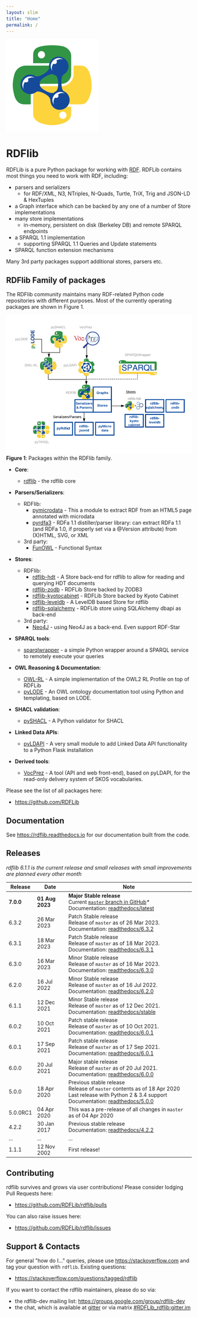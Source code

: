 ```yaml
---
layout: slim
title: "Home"
permalink: /
---
```

![](images/RDFlib-250.png)

# RDFlib
RDFLib is a pure Python package for working with [RDF](http://www.w3.org/RDF/). RDFLib contains most things you need to work with RDF, including:

* parsers and serializers
    * for RDF/XML, N3, NTriples, N-Quads, Turtle, TriX, Trig and JSON-LD & HexTuples
* a Graph interface which can be backed by any one of a number of Store implementations
* many store implementations 
    * in-memory, persistent on disk (Berkeley DB) and remote SPARQL endpoints
* a SPARQL 1.1 implementation
    * supporting SPARQL 1.1 Queries and Update statements
* SPARQL function extension mechanisms

Many 3rd party packages support additional stores, parsers etc.

## RDFlib Family of packages
The RDFlib community maintains many RDF-related Python code repositories with different purposes. Most of the currently
operating packages are shown in Figure 1.

![](images/rdflib-packages.png)  
**Figure 1**: Packages within the RDFlib family.

* **Core**:
    * [rdflib](https://github.com/RDFLib/rdflib) - the rdflib core

* **Parsers/Serializers**:
   * RDFlib:
       * [pymicrodata](https://github.com/RDFLib/pymicrodata) - This a module to extract RDF from an HTML5 page annotated with microdata
       * [pyrdfa3](https://github.com/RDFLib/pyrdfa3) - RDFa 1.1 distiller/parser library: can extract RDFa 1.1 (and RDFa 1.0, if properly set via a @Version attribute) from (X)HTML, SVG, or XML
   * 3rd party:
       * [FunOWL](https://github.com/hsolbrig/funowl) - Functional Syntax

* **Stores**:   
    * RDFlib:  
       * [rdflib-hdt](https://github.com/RDFLib/rdflib-hdt) - A Store back-end for rdflib to allow for reading and querying HDT documents
       * [rdflib-zodb](https://github.com/RDFLib/rdflib-zodb) - RDFLib Store backed by ZODB3
       * [rdflib-kyotocabinet](https://github.com/RDFLib/rdflib-kyotocabinet) - RDFLib Store backed by Kyoto Cabinet
       * [rdflib-leveldb](https://github.com/RDFLib/rdflib-leveldb) - A LevelDB based Store for rdflib
       * [rdflib-sqlalchemy](https://github.com/RDFLib/rdflib-sqlalchemy) - RDFLib store using SQLAlchemy dbapi as back-end
    * 3rd party:
       * [Neo4J](https://github.com/neo4j-labs/rdflib-neo4j) - using Neo4J as a back-end. Even support RDF-Star

* **SPARQL tools**:
    * [sparqlwrapper](https://github.com/RDFLib/sparqlwrapper) - a simple Python wrapper around a SPARQL service to remotely execute your queries

* **OWL Reasoning & Documentation**:    
    * [OWL-RL](https://github.com/RDFLib/OWL-RL) - A simple implementation of the OWL2 RL Profile on top of RDFLib
    * [pyLODE](https://github.com/RDFLib/pyLODE) - An OWL ontology documentation tool using Python and templating, based on LODE.

* **SHACL validation**:
    * [pySHACL](https://github.com/RDFLib/pySHACL) - A Python validator for SHACL

* **Linked Data APIs**:
    * [pyLDAPI](https://github.com/RDFLib/pyLDAPI) - A very small module to add Linked Data API functionality to a Python Flask installation

* **Derived tools**:  
    * [VocPrez](https://github.com/RDFLib/VocPrez) - A tool (API and web front-end), based on pyLDAPI, for the read-only delivery system of SKOS vocabularies.

Please see the list of all packages here:

* <https://github.com/RDFLib>


## Documentation
See <https://rdflib.readthedocs.io> for our documentation built from the code.


## Releases
*rdflib 6.1.1 is the current release and small releases with small improvements are planned every other month*

**Release** | **Date** | **Note**
--- | --- | ---
**7.0.0** | **01 Aug 2023** | **Major Stable release**<br /> Current [`master` branch in GitHub](https://github.com/RDFLib/rdflib/)* <br />Documentation: [readthedocs/latest](https://rdflib.readthedocs.io/en/latest/)
6.3.2 | 26 Mar 2023 | Patch Stable release<br /> Release of `master` as of 26 Mar 2023. <br />Documentation: [readthedocs/6.3.2](https://rdflib.readthedocs.io/en/6.3.2/)
6.3.1 | 18 Mar 2023 | Patch Stable release<br /> Release of `master` as of 18 Mar 2023. <br />Documentation: [readthedocs/6.3.1](https://rdflib.readthedocs.io/en/6.3.1/)
6.3.0 | 16 Mar 2023 | Minor Stable release<br /> Release of `master` as of 16 Mar 2023. <br />Documentation: [readthedocs/6.3.0](https://rdflib.readthedocs.io/en/6.3.0/)
6.2.0 | 16 Jul 2022 | Minor Stable release<br /> Release of `master` as of 16 Jul 2022. <br />Documentation: [readthedocs/6.2.0](https://rdflib.readthedocs.io/en/6.2.0/)
6.1.1 | 12 Dec 2021 | Minor Stable release<br />Release of `master` as of 12 Dec 2021. <br />Documentation: [readthedocs/stable](https://rdflib.readthedocs.io/en/6.1.1/)
6.0.2 | 10 Oct 2021 | Patch stable release<br />Release of `master` as of 10 Oct 2021. <br />Documentation: [readthedocs/6.0.1](https://rdflib.readthedocs.io/en/6.0.2/)
6.0.1 | 17 Sep 2021 | Patch stable release<br />Release of `master` as of 17 Sep 2021. <br />Documentation: [readthedocs/6.0.1](https://rdflib.readthedocs.io/en/6.0.1/)
6.0.0 | 20 Jul 2021 | Major stable release<br />Release of `master` as of 20 Jul 2021. <br />Documentation: [readthedocs/6.0.0](https://rdflib.readthedocs.io/en/6.0.0/)
5.0.0 | 18 Apr 2020 | Previous stable release<br />Release of `master` contents as of 18 Apr 2020<br />Last release with Python 2 & 3.4 support<br />Documentation: [readthedocs/5.0.0](https://rdflib.readthedocs.io/en/5.0.0/)
5.0.0RC1 | 04 Apr 2020 | This was a pre-release of all changes in `master` as of 04 Apr 2020
4.2.2 | 30 Jan 2017 | Previous stable release<br />Documentation: [readthedocs/4.2.2](https://rdflib.readthedocs.io/en/4.2.2/)
... | ... | ...
1.1.1 | 12 Nov 2002 | First release!


## Contributing
rdflib survives and grows via user contributions! Please consider lodging Pull Requests here:

* <https://github.com/RDFLib/rdflib/pulls>

You can also raise issues here:

* <https://github.com/RDFLib/rdflib/issues>


## Support & Contacts
For general "how do I..." queries, please use https://stackoverflow.com and tag your question with `rdflib`.
Existing questions:

* <https://stackoverflow.com/questions/tagged/rdflib>

If you want to contact the rdflib maintainers, please do so via:

* the rdflib-dev mailing list: <https://groups.google.com/group/rdflib-dev>
* the chat, which is available at [gitter](https://gitter.im/RDFLib/rdflib) or via matrix [#RDFLib_rdflib:gitter.im](https://matrix.to/#/#RDFLib_rdflib:gitter.im)
